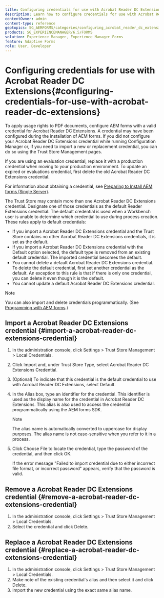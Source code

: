 ```yaml
---
title: Configuring credentials for use with Acrobat Reader DC Extensions
description: Learn how to configure credentials for use with Acrobat Reader DC Extensions.
contentOwner: admin
content-type: reference
geptopics: SG_AEMFORMS/categories/configuring_acrobat_reader_dc_extensions
products: SG_EXPERIENCEMANAGER/6.5/FORMS
solution: Experience Manager, Experience Manager Forms
feature: Adaptive Forms
role: User, Developer
---
```

# Configuring credentials for use with Acrobat Reader DC Extensions{#configuring-credentials-for-use-with-acrobat-reader-dc-extensions}

To apply usage rights to PDF documents, configure AEM forms with a valid credential for Acrobat Reader DC Extensions. A credential may have been configured during the installation of AEM forms. If you did not configure your Acrobat Reader DC Extensions credential while running Configuration Manager or, if you need to import a new or replacement credential, you can do so using the Trust Store Management pages.

If you are using an evaluation credential, replace it with a production credential when moving to your production environment. To update an expired or evaluations credential, first delete the old Acrobat Reader DC Extensions credential.

For information about obtaining a credential, see [Preparing to Install AEM forms (Single Server)](https://helpx.adobe.com/pdf/aem-forms/6-3/prepare-install-single-server.pdf).

The Trust Store may contain more than one Acrobat Reader DC Extensions credential. Designate one of those credentials as the default Reader Extensions credential. The default credential is used when a Workbench user is unable to determine which credential to use during process creation. These rules apply to default credentials:

* If you import a Acrobat Reader DC Extensions credential and the Trust Store contains no other Acrobat Reader DC Extensions credentials, it is set as the default.
* If you import a Acrobat Reader DC Extensions credential with the Default option selected, the default type is removed from an existing default credential. The imported credential becomes the default.
* You cannot delete a default Acrobat Reader DC Extensions credential. To delete the default credential, first set another credential as the default. An exception to this rule is that if there is only one credential, you can delete it even though it is the default.
* You cannot update a default Acrobat Reader DC Extensions credential.

>[!NOTE]
>
>You can also import and delete credentials programmatically. (See [Programming with AEM forms](https://experienceleague.adobe.com/docs/experience-manager-release-information/aem-release-updates/previous-updates/aem-previous-versions.html).)

## Import a Acrobat Reader DC Extensions credential {#import-a-acrobat-reader-dc-extensions-credential}

1. In the administration console, click Settings &gt; Trust Store Management &gt; Local Credentials.
1. Click Import and, under Trust Store Type, select Acrobat Reader DC Extensions Credential.
1. (Optional) To indicate that this credential is the default credential to use with Acrobat Reader DC Extensions, select Default.
1. In the Alias box, type an identifier for the credential. This identifier is used as the display name for the credential in Acrobat Reader DC Extensions. This alias is also used to access the credential programmatically using the AEM forms SDK.

   >[!NOTE]
   >
   >The alias name is automatically converted to uppercase for display purposes. The alias name is not case-sensitive when you refer to it in a process.

1. Click Choose File to locate the credential, type the password of the credential, and then click OK.

   If the error message "Failed to import credential due to either incorrect file format, or incorrect password" appears, verify that the password is valid.

## Remove a Acrobat Reader DC Extensions credential {#remove-a-acrobat-reader-dc-extensions-credential}

1. In the administration console, click Settings &gt; Trust Store Management &gt; Local Credentials.
1. Select the credential and click Delete.

## Replace a Acrobat Reader DC Extensions credential {#replace-a-acrobat-reader-dc-extensions-credential}

1. In the administration console, click Settings &gt; Trust Store Management &gt; Local Credentials.
1. Make note of the existing credential's alias and then select it and click Delete.
1. Import the new credential using the exact same alias name.
